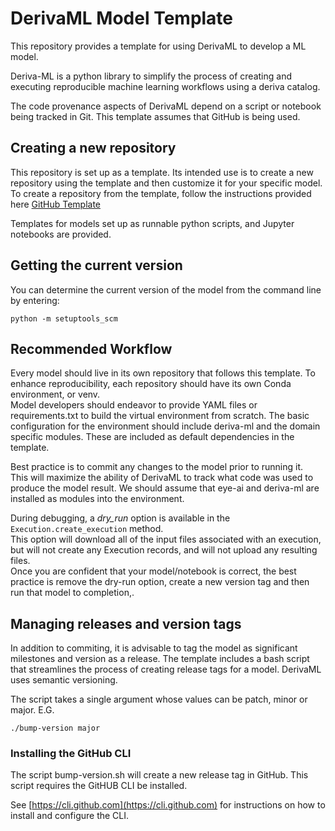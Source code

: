 # DerivaML Model Template

This repository provides a template for using DerivaML to develop a ML model.

Deriva-ML is a python library to simplify the process of creating and executing reproducible machine learning workflows
using a deriva catalog.

The code provenance aspects of DerivaML depend on a script or notebook being tracked in Git. 
This template assumes that GitHub is being used.

## Creating a new repository

This repository is set up as a template.  Its intended use is to create a new repository using the template and then customize it for your specific model.
To create a repository from the template, follow the instructions provided here [GitHub Template](https://docs.github.com/en/repositories/creating-and-managing-repositories/creating-a-repository-from-a-template)

Templates for models set up as runnable python scripts, and Jupyter notebooks are provided.

## Getting the current version

You can determine the current version of the model from the command line by entering:
```aiignore
python -m setuptools_scm
```

## Recommended Workflow

Every model should live in its own repository that follows this template. 
To enhance reproducibility, each repository should have its own Conda environment, or venv.  
Model developers should endeavor to provide YAML files or requirements.txt to build the virtual environment from scratch.
The basic configuration for the environment should include deriva-ml and the domain specific modules.
These are included as default dependencies in the template.

Best practice is to commit any changes to the model prior to running it.  
This will maximize the ability of DerivaML to track what code was used to produce the model result.
We should assume that eye-ai and deriva-ml are installed as modules into the environment.  

During debugging, a *dry_run* option is available in the `Execution.create_execution` method.  
This option will download all of the input files associated with an execution, but will not create any Execution records,
and will not upload any resulting files.  
Once you are confident that your model/notebook is correct, the best practice is remove the dry-run option, create a new version tag and then run that model to completion,.

## Managing releases and version tags

In addition to commiting, it is advisable to tag the model as significant milestones and version as a release.
The template includes a bash script that streamlines the process of creating release tags for a model.
DerivaML uses semantic versioning.

The script takes a single argument whose values can be patch, minor or major. E.G.
```aiignore
./bump-version major
```

### Installing the GitHub CLI

The script bump-version.sh will create a new release tag in GitHub.  This script requires the 
GitHUB CLI be installed. 

See [https://cli.github.com](https://cli.github.com) for instructions on how to install and configure the CLI.
